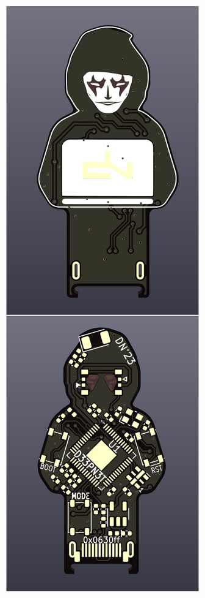 ![dn_key_topside_render](PCB/imgs/topside-render.png)
![dn_key_bottomside_render](PCB/imgs/bottomside-render.png)
